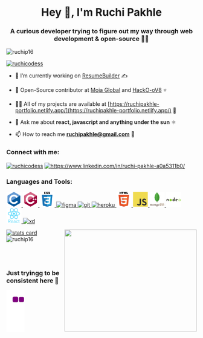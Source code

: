 <h1 align="center">Hey 👋, I'm Ruchi Pakhle</h1>
<h3 align="center">A curious developer trying to figure out my way through web development & open-source 👩‍💻 </h3>

<p align="left"> <img src="https://komarev.com/ghpvc/?username=ruchip16&label=Profile%20views&color=0e75b6&style=flat" alt="ruchip16" /> </p>

<p align="left"> <a href="https://twitter.com/ruchicodess" target="blank"><img src="https://img.shields.io/twitter/follow/ruchicodess?logo=twitter&style=for-the-badge" alt="ruchicodess" /></a> </p>

- 🔭 I’m currently working on [ResumeBuilder](https://github.com/Ruchip16/Resume-Builder) ✍️

- 👯 Open-Source contributor at [Moja Global](https://github.com/moja-global/moja_global_docs) and [HackO-oV8](https://github.com/scriptfoundation/HACK-OV8) ⭐

- 👨‍💻 All of my projects are available at [https://ruchipakhle-portfolio.netlify.app/](https://ruchipakhle-portfolio.netlify.app/) 📃

- 💬 Ask me about **react, javascript and anything under the sun** ⚛️

- 📫 How to reach me **ruchipakhle@gmail.com** 📧

<h3 align="left">Connect with me:</h3>
<p align="left">
<a href="https://twitter.com/ruchicodess" target="blank"><img align="center" src="https://raw.githubusercontent.com/rahuldkjain/github-profile-readme-generator/master/src/images/icons/Social/twitter.svg" alt="ruchicodess" height="30" width="40" /></a>
<a href="https://www.linkedin.com/in/ruchi-pakhle-a0a5311b0/" target="blank"><img align="center" src="https://raw.githubusercontent.com/rahuldkjain/github-profile-readme-generator/master/src/images/icons/Social/linked-in-alt.svg" alt="https://www.linkedin.com/in/ruchi-pakhle-a0a5311b0/" height="30" width="40" /></a>
</p>

<h3 align="left">Languages and Tools:</h3>
<p align="left"> <a href="https://www.cprogramming.com/" target="_blank"> <img src="https://raw.githubusercontent.com/devicons/devicon/master/icons/c/c-original.svg" alt="c" width="40" height="40"/> </a> <a href="https://www.w3schools.com/cpp/" target="_blank"> <img src="https://raw.githubusercontent.com/devicons/devicon/master/icons/cplusplus/cplusplus-original.svg" alt="cplusplus" width="40" height="40"/> </a> <a href="https://www.w3schools.com/css/" target="_blank"> <img src="https://raw.githubusercontent.com/devicons/devicon/master/icons/css3/css3-original-wordmark.svg" alt="css3" width="40" height="40"/> </a> <a href="https://www.figma.com/" target="_blank"> <img src="https://www.vectorlogo.zone/logos/figma/figma-icon.svg" alt="figma" width="40" height="40"/> </a> <a href="https://git-scm.com/" target="_blank"> <img src="https://www.vectorlogo.zone/logos/git-scm/git-scm-icon.svg" alt="git" width="40" height="40"/> </a> <a href="https://heroku.com" target="_blank"> <img src="https://www.vectorlogo.zone/logos/heroku/heroku-icon.svg" alt="heroku" width="40" height="40"/> </a> <a href="https://www.w3.org/html/" target="_blank"> <img src="https://raw.githubusercontent.com/devicons/devicon/master/icons/html5/html5-original-wordmark.svg" alt="html5" width="40" height="40"/> </a> <a href="https://developer.mozilla.org/en-US/docs/Web/JavaScript" target="_blank"> <img src="https://raw.githubusercontent.com/devicons/devicon/master/icons/javascript/javascript-original.svg" alt="javascript" width="40" height="40"/> </a> <a href="https://www.mongodb.com/" target="_blank"> <img src="https://raw.githubusercontent.com/devicons/devicon/master/icons/mongodb/mongodb-original-wordmark.svg" alt="mongodb" width="40" height="40"/> </a> <a href="https://nodejs.org" target="_blank"> <img src="https://raw.githubusercontent.com/devicons/devicon/master/icons/nodejs/nodejs-original-wordmark.svg" alt="nodejs" width="40" height="40"/> </a> <a href="https://reactjs.org/" target="_blank"> <img src="https://raw.githubusercontent.com/devicons/devicon/master/icons/react/react-original-wordmark.svg" alt="react" width="40" height="40"/> </a> <a href="https://www.adobe.com/products/xd.html" target="_blank"> <img src="https://cdn.worldvectorlogo.com/logos/adobe-xd.svg" alt="xd" width="40" height="40"/> </a> </p>

<p>
<a align= "center" href="https://github.com/ruchip16">
  <img alt= "stats card" height="270px" width="350" src="https://github-readme-stats.vercel.app/api?username=Ruchip16&count_private=true&show_icons=true&theme=omni&hide_rank=false" />
<!--   <img align="right" height="270px" width="350" src="https://cdn.dribbble.com/users/2238041/screenshots/4763918/working.gif" /> </a> -->
  <img align="right" height="270px" width="350" src="https://github-readme-streak-stats.herokuapp.com/?user=Ruchip16&theme=omni" /> </a>
  <img src="https://github-readme-stats.vercel.app/api/top-langs?username=ruchip16&show_icons=true&locale=en&layout=compact&theme=omni" alt="ruchip16" /></a>
</p>

<br>
</br>

### Just tryingg to be consistent here 🐍</h2>

![ruchis snake gif](https://github.com/Ruchip16/Ruchip16/blob/output/github-contribution-grid-snake.gif)


 






